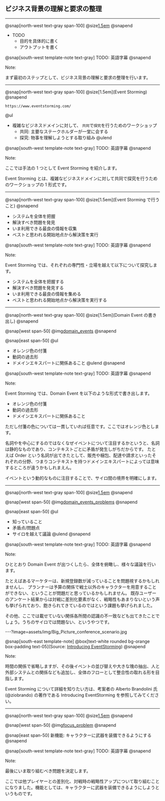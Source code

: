 ## ビジネス背景の理解と要求の整理

---

@snap[north-west text-gray span-100]
@size[1.5em](ビジネス背景の理解と要求の整理)
@snapend

* TODO
    * 目的を具体的に書く
    * アウトプットを書く

@snap[south-west template-note text-gray]
TODO: 英語字幕
@snapend

Note:

まず最初のステップとして、ビジネス背景の理解と要求の整理を行います。

---

@snap[north-west text-gray span-100]
@size[1.5em](Event Storming)
@snapend

`https://www.eventstorming.com/`

@ul[](false)
* 複雑なビジネスドメインに対して、
  `共同`で`探究`を行うためのワークショップ
    * 共同: 主要なステークホルダーが一堂に会する
    * 探究: 物事を理解しようとする取り組み
@ulend

@snap[south-west template-note text-gray]
TODO: 英語字幕
@snapend

Note:

ここでは手法の 1 つとして Event Storming を紹介します。

Event Storming とは、複雑なビジネスドメインに対して共同で探究を行うためのワークショップの 1 形式です。

---

@snap[north-west text-gray span-100]
@size[1.5em](Event Storming で行うこと)
@snapend

* システムを全体を把握
* 解決すべき問題を発見
* いま利用できる最良の情報を収集
* ベストと思われる開始地点から解決策を実行

@snap[south-west template-note text-gray]
TODO: 英語字幕
@snapend

Note:

Event Storming では、それぞれの専門性・立場を越えて以下について探究します。 

* システムを全体を把握する
* 解決すべき問題を発見する
* いま利用できる最良の情報を集める
* ベストと思われる開始地点から解決策を実行する 

---

@snap[north-west text-gray span-100]
@size[1.5em](Domain Event の書き出し)
@snapend

@snap[west span-50]
@img[domain_events](assets/img/domain_events.jpg)
@snapend

@snap[east span-50]
@ul[](false)
* オレンジ色の付箋
* 動詞の過去形
* ドメインエキスパートに関係あること
@ulend
@snapend

@snap[south-west template-note text-gray]
TODO: 英語字幕
@snapend

Note:

Event Storming では、Domain Event を以下のような形式で書き出します。

* オレンジ色の付箋
* 動詞の過去形
* ドメインエキスパートに関係あること

ただし付箋の色については一貫していれば任意です。ここではオレンジ色とします。

名詞やを中心にするのではなくなぜイベントについて注目するかというと、名詞は静的なものであり、コンテキストごとに矛盾が発生しがちだからです。
たとえば Order という名詞が出てきたとして、販売や梱包、配達や請求といったそれぞれの分野、つまりコンテキストを持つドメインエキスパートによっては意味するところが違うかもしれまえん。

イベントという動的なものに注目することで、サイロ間の境界を明確にします。

---

@snap[north-west text-gray span-100]
@size[1.5em](ドメインイベントの議論)
@snapend

@snap[west span-50]
@img[domain_events_problems](assets/img/domain_events_problems.jpg)
@snapend

@snap[east span-50]
@ul[](false)
* 知っていること
* 矛盾点/問題点
* サイロを越えて議論
@ulend
@snapend

@snap[south-west template-note text-gray]
TODO: 英語字幕
@snapend

Note:

ひととおり Domain Event が出つくしたら、全体を俯瞰し、様々な議論を行います。

たとえばあるマーケターは、新規登録数が減っていることを問題視するかもしれませんし、
プランナーは予算の関係で戦士以外のキャラクターを用意することができない、ということが問題だと思っているかもしれません。
既存ユーザーのアンケート結果からは対戦に差別化要素がなく、戦略性もあまりないという声も挙げられており、飽きられてきているのではという課題も挙げられました。

その他、ここでは載せていない関係各所間の認識の不一致なども出てきたことでしょう。うちのサイロでは問題ない、というやつです。

---?image=assets/img/Big_Picture_conference_scenario.jpg

@snap[south-east template-note]
@box[text-white rounded bg-orange box-padding text-05](Source: [Introducing EventStorming](https://leanpub.com/introducing_eventstorming))
@snapend

Note:

時間の関係で省略しますが、その後イベントの並び替えや大きな塊の抽出、人と外部システムとの関係なども追加し、全体のフローとして整合性の取れる形を目指します。

Event Storming について詳細を知りたい方は、考案者の Alberto Brandolini 氏(@ziobrando) の著作である Introducing EventStorming を参照してみてください。  

---

@snap[north-west text-gray span-100]
@size[1.5em](焦点をあてる問題を選ぶ)
@snapend

@snap[west span-50]
@img[focus_problem](assets/img/focus_problem.jpg)
@snapend

@snap[east span-50]
新機能: キャラクターに武器を装備できるようにする
@snapend

@snap[south-west template-note text-gray]
TODO: 英語字幕
@snapend

Note:

最後にいま取り組むべき問題を決定します。

ここでは他プレイヤーとの差別化、対戦時の戦略性アップについて取り組むことになりました。機能としては、キャラクターに武器を装備できるようにしようというものです。
